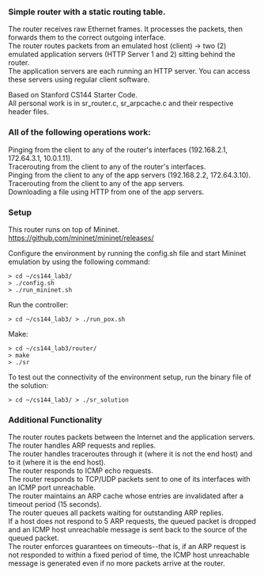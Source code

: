 ### Simple router with a static routing table.
The router receives raw Ethernet frames.
It processes the packets, then forwards them to the correct outgoing interface.  
The router routes packets from an emulated host (client)
-> two (2) emulated application servers (HTTP Server 1 and 2) sitting behind the router.  
The application servers are each running an HTTP server. You can access these servers using regular client software.  

Based on Stanford CS144 Starter Code.  
All personal work is in sr_router.c, sr_arpcache.c and their respective header files.  

### All of the following operations work:
Pinging from the client to any of the router's interfaces (192.168.2.1, 172.64.3.1, 10.0.1.11).  
Tracerouting from the client to any of the router's interfaces.  
Pinging from the client to any of the app servers (192.168.2.2, 172.64.3.10).  
Tracerouting from the client to any of the app servers.  
Downloading a file using HTTP from one of the app servers.  

### Setup
This router runs on top of Mininet. https://github.com/mininet/mininet/releases/

Configure the environment by running the config.sh file and start Mininet emulation by using the following command:
```
> cd ~/cs144_lab3/
> ./config.sh
> ./run_mininet.sh
```
Run the controller:
```
> cd ~/cs144_lab3/ > ./run_pox.sh
```
Make:
```
> cd ~/cs144_lab3/router/
> make
> ./sr
```
To test out the connectivity of the environment setup, run the binary file of the solution:
```
> cd ~/cs144_lab3/ > ./sr_solution
```
### Additional Functionality

The router routes packets between the Internet and the application servers.  
The router handles ARP requests and replies.  
The router handles traceroutes through it (where it is not the end host) and to it (where it is the end host).  
The router responds to ICMP echo requests.  
The router responds to TCP/UDP packets sent to one of its interfaces with an ICMP port unreachable.  
The router maintains an ARP cache whose entries are invalidated after a timeout period (15 seconds).  
The router queues all packets waiting for outstanding ARP replies.  
If a host does not respond to 5 ARP requests, the queued packet is dropped and an ICMP host unreachable message is sent back to the source of the queued packet.  
The router enforces guarantees on timeouts--that is, if an ARP request is not responded to within a fixed period of time, the ICMP host unreachable message is generated even if no more packets arrive at the router.  